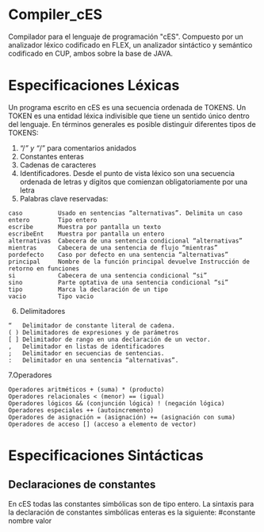 # Compiler_cES
Compilador para el lenguaje de programación "cES".
Compuesto por un analizador léxico codificado en FLEX, un analizador sintáctico y semántico codificado en CUP, ambos sobre la base de JAVA.

# Especificaciones Léxicas
Un programa escrito en cES es una secuencia ordenada de TOKENS. Un TOKEN es una entidad léxica indivisible que tiene un sentido único dentro del
lenguaje. 
En términos generales es posible distinguir diferentes tipos de TOKENS:
1.  “/*” y “*/” para comentarios anidados
2.  Constantes enteras
3.  Cadenas de caracteres
4.  Identificadores. Desde el punto de vista léxico son una secuencia ordenada de letras y dígitos que comienzan obligatoriamente por una letra
5.  Palabras clave reservadas:
```
caso          Usado en sentencias “alternativas”. Delimita un caso
entero        Tipo entero
escribe       Muestra por pantalla un texto
escribeEnt    Muestra por pantalla un entero
alternativas  Cabecera de una sentencia condicional “alternativas”
mientras      Cabecera de una sentencia de flujo “mientras”
pordefecto    Caso por defecto en una sentencia “alternativas”
principal     Nombre de la función principal devuelve Instrucción de retorno en funciones
si            Cabecera de una sentencia condicional “si”
sino          Parte optativa de una sentencia condicional “si”
tipo          Marca la declaración de un tipo
vacio         Tipo vacio

```
6. Delimitadores
```
“   Delimitador de constante literal de cadena.
( ) Delimitadores de expresiones y de parámetros
[ ] Delimitador de rango en una declaración de un vector.
,   Delimitador en listas de identificadores
;   Delimitador en secuencias de sentencias.
:   Delimitador en una sentencia “alternativas”.

```
7.Operadores
```
Operadores aritméticos + (suma) * (producto)
Operadores relacionales < (menor) == (igual)
Operadores lógicos && (conjunción lógica) ! (negación lógica)
Operadores especiales ++ (autoincremento)
Operadores de asignación = (asignación) += (asignación con suma)
Operadores de acceso [] (acceso a elemento de vector)
```

# Especificaciones Sintácticas
## Declaraciones de constantes
   En cES todas las constantes simbólicas son de tipo entero. La sintaxis para la declaración de constantes simbólicas enteras es la siguiente: #constante nombre valor

